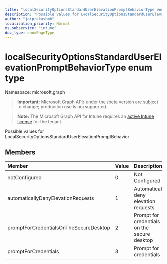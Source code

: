```yaml
---
title: "localSecurityOptionsStandardUserElevationPromptBehaviorType enum type"
description: "Possible values for LocalSecurityOptionsStandardUserElevationPromptBehavior"
author: "jaiprakashmb"
localization_priority: Normal
ms.subservice: "intune"
doc_type: enumPageType
---
```


# localSecurityOptionsStandardUserElevationPromptBehaviorType enum type

Namespace: microsoft.graph

> **Important:** Microsoft Graph APIs under the /beta version are subject to change; production use is not supported.

> **Note:** The Microsoft Graph API for Intune requires an [active Intune license](https://go.microsoft.com/fwlink/?linkid=839381) for the tenant.

Possible values for LocalSecurityOptionsStandardUserElevationPromptBehavior

## Members
|Member|Value|Description|
|:---|:---|:---|
|notConfigured|0|Not Configured|
|automaticallyDenyElevationRequests|1|Automatically deny elevation requests|
|promptForCredentialsOnTheSecureDesktop|2|Prompt for credentials on the secure desktop|
|promptForCredentials|3|Prompt for credentials|